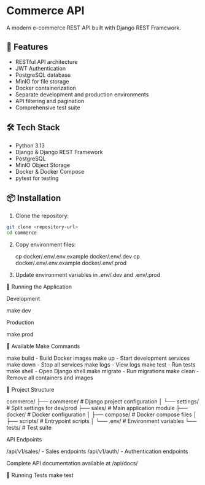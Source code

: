 # Commerce API

A modern e-commerce REST API built with Django REST Framework.

## 🚀 Features

- RESTful API architecture
- JWT Authentication
- PostgreSQL database
- MinIO for file storage
- Docker containerization
- Separate development and production environments
- API filtering and pagination
- Comprehensive test suite

## 🛠️ Tech Stack

- Python 3.13
- Django & Django REST Framework
- PostgreSQL
- MinIO Object Storage
- Docker & Docker Compose
- pytest for testing

## 📦 Installation

1. Clone the repository:

```bash
git clone <repository-url>
cd commerce
```

2. Copy environment files:

   cp docker/.env/.env.example docker/.env/.dev
   cp docker/.env/.env.example docker/.env/.prod

3. Update environment variables in .env/.dev and .env/.prod

🚀 Running the Application

Development

make dev

Production

make prod

🔧 Available Make Commands

make build - Build Docker images
make up - Start development services
make down - Stop all services
make logs - View logs
make test - Run tests
make shell - Open Django shell
make migrate - Run migrations
make clean - Remove all containers and images

📁 Project Structure

commerce/
├── commerce/ # Django project configuration
│ └── settings/ # Split settings for dev/prod
├── sales/ # Main application module
├── docker/ # Docker configuration
│ ├── compose/ # Docker compose files
│ ├── scripts/ # Entrypoint scripts
│ └── .env/ # Environment variables
└── tests/ # Test suite

API Endpoints

/api/v1/sales/ - Sales endpoints
/api/v1/auth/ - Authentication endpoints

Complete API documentation available at /api/docs/

🧪 Running Tests
make test

